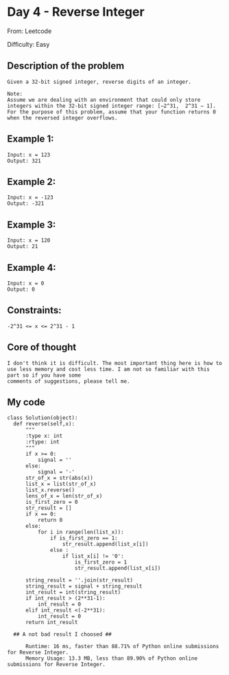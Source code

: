 # Day 4 -  Reverse Integer #

  From: Leetcode

  Difficulty: Easy
  
## Description of the problem ##
 
    Given a 32-bit signed integer, reverse digits of an integer.

    Note:
    Assume we are dealing with an environment that could only store integers within the 32-bit signed integer range: [−2^31,  2^31 − 1]. 
    For the purpose of this problem, assume that your function returns 0 when the reversed integer overflows.
    
## Example 1: ##
    
    Input: x = 123
    Output: 321
    
## Example 2: ##

    Input: x = -123
    Output: -321
    
## Example 3: ##
  
    Input: x = 120
    Output: 21
    
## Example 4: ##

    Input: x = 0
    Output: 0
    
## Constraints: ##

    -2^31 <= x <= 2^31 - 1
    
## Core of thought ##

    I don't think it is difficult. The most important thing here is how to use less memory and cost less time. I am not so familiar with this part so if you have some 
    comments of suggestions, please tell me.
    
## My code ##

    class Solution(object):
      def reverse(self,x):
          """
          :type x: int
          :rtype: int
          """
          if x >= 0:
              signal = ''
          else:
              signal = '-'
          str_of_x = str(abs(x))
          list_x = list(str_of_x)
          list_x.reverse()
          lens_of_x = len(str_of_x)
          is_first_zero = 0
          str_result = []
          if x == 0:
              return 0
          else:
              for i in range(len(list_x)):
                  if is_first_zero == 1:
                      str_result.append(list_x[i])
                  else :
                      if list_x[i] != '0':
                          is_first_zero = 1
                          str_result.append(list_x[i])

          string_result = ''.join(str_result)
          string_result = signal + string_result
          int_result = int(string_result)
          if int_result > (2**31-1):
              int_result = 0
          elif int_result <(-2**31):
              int_result = 0
          return int_result
          
      ## A not bad result I choosed ##
      
          Runtime: 16 ms, faster than 88.71% of Python online submissions for Reverse Integer.
          Memory Usage: 13.3 MB, less than 89.90% of Python online submissions for Reverse Integer.
